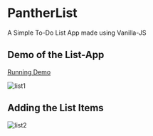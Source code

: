 # PantherList
A Simple To-Do List App made using Vanilla-JS

<h2>Demo of the List-App</h2>

[Running Demo](https://singh03.github.io/PantherList/)


![list1](https://user-images.githubusercontent.com/41288428/117563528-3b4e5500-b0c4-11eb-8617-15dee5e532b9.png)


<h2>Adding the List Items</h2>

![list2](https://user-images.githubusercontent.com/41288428/117563557-70f33e00-b0c4-11eb-8549-79fb32885f11.png)

